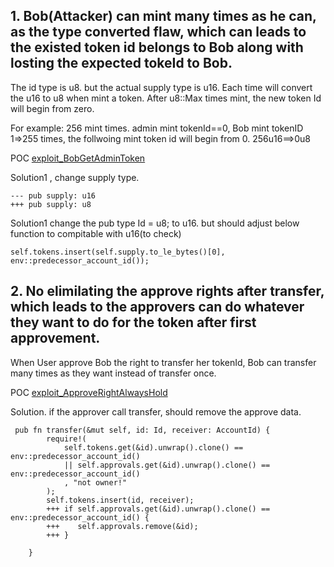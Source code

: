 ## 1. Bob(Attacker) can mint many times as he can, as the type converted flaw, which can leads to the existed token id belongs to Bob along with losting the expected tokeId to Bob.

The id type is u8. but the actual supply type is u16. Each time will convert the u16 to u8 when mint a token. After u8::Max times mint, the new token Id will begin from zero.

For example: 256 mint times. admin mint tokenId==0, Bob mint tokenID 1=>255 times, the follwoing mint token id will begin from 0. 256u16==>0u8

POC
[exploit_BobGetAdminToken](https://github.com/sodexx7/Rust_practices/blob/274a821bdcd388f3d2514130fa4f5887cf7612e9/vulnerable-NEAR-contract/src/lib.rs#L88)

Solution1 , change supply type.

```
--- pub supply: u16
+++ pub supply: u8
```

Solution1
change the pub type Id = u8; to u16. but should adjust below function to compitable with u16(to check)

```
self.tokens.insert(self.supply.to_le_bytes()[0], env::predecessor_account_id());
```

## 2. No elimilating the approve rights after transfer, which leads to the approvers can do whatever they want to do for the token after first approvement.

When User approve Bob the right to transfer her tokenId, Bob can transfer many times as they want instead of transfer once.

POC
[exploit_ApproveRightAlwaysHold](https://github.com/sodexx7/Rust_practices/blob/274a821bdcd388f3d2514130fa4f5887cf7612e9/vulnerable-NEAR-contract/src/lib.rs#L109)

Solution. if the approver call transfer, should remove the approve data.

```
 pub fn transfer(&mut self, id: Id, receiver: AccountId) {
        require!(
            self.tokens.get(&id).unwrap().clone() == env::predecessor_account_id()
            || self.approvals.get(&id).unwrap().clone() == env::predecessor_account_id()
            , "not owner!"
        );
        self.tokens.insert(id, receiver);
        +++ if self.approvals.get(&id).unwrap().clone() == env::predecessor_account_id() {
        +++    self.approvals.remove(&id);
        +++ }

    }
```

